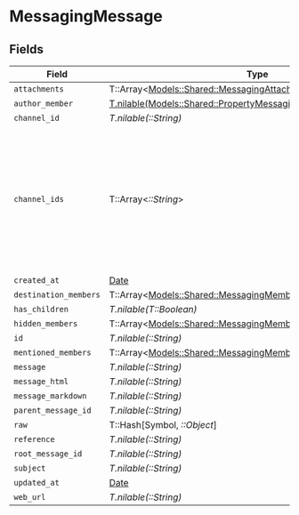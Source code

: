 # MessagingMessage


## Fields

| Field                                                                                                                          | Type                                                                                                                           | Required                                                                                                                       | Description                                                                                                                    |
| ------------------------------------------------------------------------------------------------------------------------------ | ------------------------------------------------------------------------------------------------------------------------------ | ------------------------------------------------------------------------------------------------------------------------------ | ------------------------------------------------------------------------------------------------------------------------------ |
| `attachments`                                                                                                                  | T::Array<[Models::Shared::MessagingAttachment](../../models/shared/messagingattachment.md)>                                    | :heavy_minus_sign:                                                                                                             | N/A                                                                                                                            |
| `author_member`                                                                                                                | [T.nilable(Models::Shared::PropertyMessagingMessageAuthorMember)](../../models/shared/propertymessagingmessageauthormember.md) | :heavy_minus_sign:                                                                                                             | N/A                                                                                                                            |
| `channel_id`                                                                                                                   | *T.nilable(::String)*                                                                                                          | :heavy_minus_sign:                                                                                                             | N/A                                                                                                                            |
| `channel_ids`                                                                                                                  | T::Array<*::String*>                                                                                                           | :heavy_minus_sign:                                                                                                             | Represents the IDs of all channels to which the message is sent. Identifies the channels where the message is posted.          |
| `created_at`                                                                                                                   | [Date](https://ruby-doc.org/stdlib-2.6.1/libdoc/date/rdoc/Date.html)                                                           | :heavy_minus_sign:                                                                                                             | N/A                                                                                                                            |
| `destination_members`                                                                                                          | T::Array<[Models::Shared::MessagingMember](../../models/shared/messagingmember.md)>                                            | :heavy_minus_sign:                                                                                                             | N/A                                                                                                                            |
| `has_children`                                                                                                                 | *T.nilable(T::Boolean)*                                                                                                        | :heavy_minus_sign:                                                                                                             | N/A                                                                                                                            |
| `hidden_members`                                                                                                               | T::Array<[Models::Shared::MessagingMember](../../models/shared/messagingmember.md)>                                            | :heavy_minus_sign:                                                                                                             | N/A                                                                                                                            |
| `id`                                                                                                                           | *T.nilable(::String)*                                                                                                          | :heavy_minus_sign:                                                                                                             | N/A                                                                                                                            |
| `mentioned_members`                                                                                                            | T::Array<[Models::Shared::MessagingMember](../../models/shared/messagingmember.md)>                                            | :heavy_minus_sign:                                                                                                             | N/A                                                                                                                            |
| `message`                                                                                                                      | *T.nilable(::String)*                                                                                                          | :heavy_minus_sign:                                                                                                             | N/A                                                                                                                            |
| `message_html`                                                                                                                 | *T.nilable(::String)*                                                                                                          | :heavy_minus_sign:                                                                                                             | N/A                                                                                                                            |
| `message_markdown`                                                                                                             | *T.nilable(::String)*                                                                                                          | :heavy_minus_sign:                                                                                                             | N/A                                                                                                                            |
| `parent_message_id`                                                                                                            | *T.nilable(::String)*                                                                                                          | :heavy_minus_sign:                                                                                                             | N/A                                                                                                                            |
| `raw`                                                                                                                          | T::Hash[Symbol, *::Object*]                                                                                                    | :heavy_minus_sign:                                                                                                             | N/A                                                                                                                            |
| `reference`                                                                                                                    | *T.nilable(::String)*                                                                                                          | :heavy_minus_sign:                                                                                                             | N/A                                                                                                                            |
| `root_message_id`                                                                                                              | *T.nilable(::String)*                                                                                                          | :heavy_minus_sign:                                                                                                             | N/A                                                                                                                            |
| `subject`                                                                                                                      | *T.nilable(::String)*                                                                                                          | :heavy_minus_sign:                                                                                                             | N/A                                                                                                                            |
| `updated_at`                                                                                                                   | [Date](https://ruby-doc.org/stdlib-2.6.1/libdoc/date/rdoc/Date.html)                                                           | :heavy_minus_sign:                                                                                                             | N/A                                                                                                                            |
| `web_url`                                                                                                                      | *T.nilable(::String)*                                                                                                          | :heavy_minus_sign:                                                                                                             | N/A                                                                                                                            |